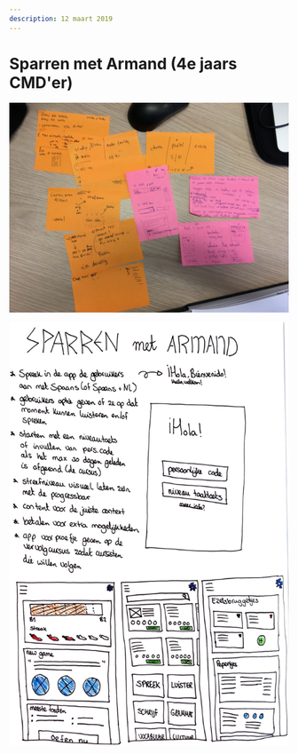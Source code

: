 ```yaml
---
description: 12 maart 2019
---
```


# Sparren met Armand \(4e jaars CMD'er\)

![](../../../.gitbook/assets/img_4123.JPG)

![](../../../.gitbook/assets/logboek-scan-31-maart-5-1.jpg)

